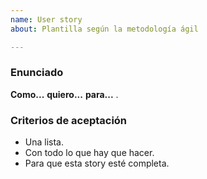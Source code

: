```yaml
---
name: User story
about: Plantilla según la metodología ágil

---
```


### Enunciado

**Como...** <rol>
**quiero...** <necesidad>
**para...** <beneficio>.

### Criterios de aceptación

* Una lista.
* Con todo lo que hay que hacer.
* Para que esta story esté completa.
